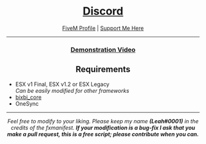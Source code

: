 <h1 align='center'><a href='https://discord.gg/sBfSsEjgMT'>Discord</a></h1>
<p align='center'><a href='https://forum.cfx.re/u/Leah_UK/summary'>FiveM Profile</a> | <a href='https://ko-fi.com/bixbi'>Support Me Here</a><br></p>

---

<h3 align='center'><b><a href='https://youtu.be/A1kwG8NwHcI'>Demonstration Video</a></b></h3>

<h2 align='center'>Requirements</h2>

- ESX v1 Final, ESX v1.2 or ESX Legacy  
<i> Can be easily modified for other frameworks</i>
- <a href='https://github.com/Leah-UK/bixbi_core'>bixbi_core</a>
- OneSync

---

<p align='center'><i>Feel free to modify to your liking. Please keep my name <b>(Leah#0001)</b> in the credits of the fxmanifest. <b>If your modification is a bug-fix I ask that you make a pull request, this is a free script; please contribute when you can.</b></i></p>
